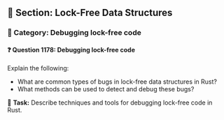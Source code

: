 ## 📘 Section: Lock-Free Data Structures
### 🔹 Category: Debugging lock-free code
#### ❓ Question 1178: Debugging lock-free code

Explain the following:

- What are common types of bugs in lock-free data structures in Rust?
- What methods can be used to detect and debug these bugs?

🔧 **Task:** Describe techniques and tools for debugging lock-free code in Rust.
